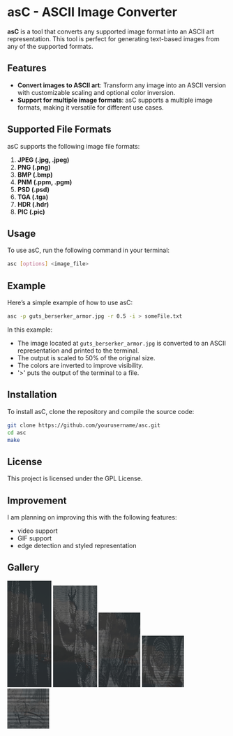 # asC - ASCII Image Converter

**asC** is a tool that converts any supported image format into an ASCII art representation. 
This tool is perfect for generating text-based images from any of the supported formats.

## Features

- **Convert images to ASCII art**: Transform any image into an ASCII version with customizable scaling and optional color inversion.
- **Support for multiple image formats**: asC supports a multiple image formats, making it versatile for different use cases.

## Supported File Formats

asC supports the following image file formats:

1. **JPEG (.jpg, .jpeg)**
2. **PNG (.png)**
3. **BMP (.bmp)**
4. **PNM (.ppm, .pgm)**
5. **PSD (.psd)**
6. **TGA (.tga)**
7. **HDR (.hdr)**
8. **PIC (.pic)**

## Usage

To use asC, run the following command in your terminal:

```bash
asc [options] <image_file>
```

## Example

Here’s a simple example of how to use asC:

```bash
asc -p guts_berserker_armor.jpg -r 0.5 -i > someFile.txt
```

In this example:
- The image located at `guts_berserker_armor.jpg` is converted to an ASCII representation and printed to the terminal.
- The output is scaled to 50% of the original size.
- The colors are inverted to improve visibility.
- <OPTIONAL> '>' puts the output of the terminal to a file.  


## Installation

To install asC, clone the repository and compile the source code:

```bash
git clone https://github.com/yourusername/asc.git
cd asc
make
```

## License

This project is licensed under the GPL License.


## Improvement 

I am planning on improving this with the following features:
- video support
- GIF support
- edge detection and styled representation

## Gallery

<p float="left">
  <img src="output_image/notre_danm_son.png" width="20%" />
  <img src="output_image/guts_skull.png" width="20%" />
  <img src="output_image/guts_berserker_armor.png" width="19%" />
  <img src="output_image/junji_ito.png" width="19%" />
  <img src="output_image/going_merry.png" width="19%" />
</p>

